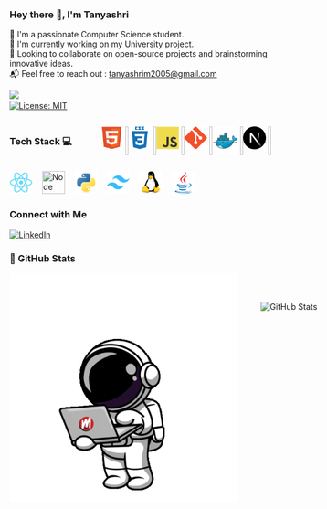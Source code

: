 ### Hey there 👋, I'm Tanyashri

🌱 I'm a passionate Computer Science student.  
🔭 I'm currently working on my University project.  
🤝 Looking to collaborate on open-source projects 
   and brainstorming innovative ideas.  
📬 Feel free to reach out : [tanyashrim2005@gmail.com](mailto:tanyashrim2005@gmail.com)  


![](https://komarev.com/ghpvc/?username=Tanyashri&color=blue)  
[![License: MIT](https://img.shields.io/badge/License-MIT-yellow.svg)](https://opensource.org/licenses/MIT)


<div style="display: flex; align-items: center; gap: 50px;">
    <h3>Tech Stack 💻 </h3>
    <p style="display: flex; gap: 15;" align="left">
        <img src="https://github.com/devicons/devicon/blob/master/icons/html5/html5-original.svg" title="HTML5" alt="HTML" width="40" height="40"/>&nbsp;
        <img width="5" />
        <img src="https://github.com/devicons/devicon/blob/master/icons/css3/css3-plain-wordmark.svg" title="CSS3" alt="CSS" width="40" height="40"/>&nbsp;
        <img width="5" />
        <img src="https://github.com/devicons/devicon/blob/master/icons/javascript/javascript-original.svg" title="JavaScript" alt="CSS" width="40" height="40"/>&nbsp;
        <img width="5" />
        <img src="https://github.com/devicons/devicon/blob/master/icons/git/git-original.svg" title="Git" alt="Git" width="40" height="40"/>&nbsp;
        <img width="5" />
        <img src="https://github.com/devicons/devicon/blob/master/icons/docker/docker-original.svg" title="Docker" width="45" height="50"/>&nbsp;
        <img width="5" />
        <img src="https://github.com/devicons/devicon/blob/master/icons/nextjs/nextjs-original.svg" title="NextJS" width="40" height="40"/>&nbsp; 
        <img width="5" />
    </p>
</div>
<p>
  <div>
        <img src="https://github.com/devicons/devicon/blob/master/icons/react/react-original.svg" title="React" alt="Git" width="40" height="40"/>&nbsp;
        <img width="5" />
        <img src="https://cdn.simpleicons.org/nodedotjs/339933" title="Node" width="40" height="40"/>&nbsp;
        <img width="5" />
        <img src="https://github.com/devicons/devicon/blob/master/icons/python/python-original.svg" title="Python" alt="Python" width="40" height="40"/>&nbsp;  
        <img width="5" />
        <img src="https://github.com/devicons/devicon/blob/master/icons/tailwindcss/tailwindcss-original.svg" title="Tailwind" alt="tailwind" width="40" height="40"/>&nbsp;
        <img width="5" />
        <img src="https://github.com/devicons/devicon/blob/master/icons/linux/linux-original.svg" title="Tailwind" alt="tailwind" width="40" height="40"/>&nbsp;
        <img width="5" />
        <img src="https://github.com/devicons/devicon/blob/master/icons/java/java-original.svg" title="Tailwind" alt="tailwind" width="40" height="40"/>&nbsp;
        <img width="5" />

</p>
</div>

### Connect with Me

[![LinkedIn](https://img.shields.io/badge/LinkedIn-%230077B5.svg?style=for-the-badge&logo=linkedin&logoColor=white)](https://www.linkedin.com/in/tanya-m-94a74a234)
<img width="5" />

### 🌌 GitHub Stats

<div style="display: flex; align-items: center; gap: 30px;">
  <img src="Space Galaxy Sticker by Mad Men Marketing.gif" width="400" style="margin-right: 10px;">
  <img src="https://github-readme-stats.vercel.app/api?username=Tanyashri&show_icons=true&hide=stars&count_private=true&theme=tokyonight" alt="GitHub Stats" width="410" height="300"/>
</div>








